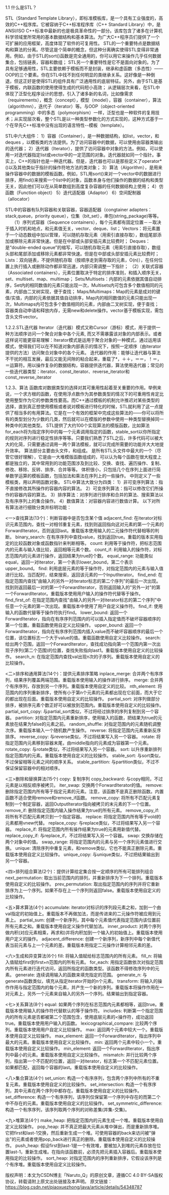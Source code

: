 1.1 什么是STL？

STL（Standard Template Library），即标准模板库，是一个具有工业强度的，高效的C++程序库。它被容纳于C++标准程序库（C++ Standard Library）中，是ANSI/ISO C++标准中最新的也是极具革命性的一部分。该库包含了诸多在计算机科学领域里所常用的基本数据结构和基本算法。为广大C++程序员们提供了一个可扩展的应用框架，高度体现了软件的可复用性。
STL的一个重要特点是数据结构和算法的分离。尽管这是个简单的概念，但这种分离确实使得STL变得非常通用。例如，由于STL的sort()函数是完全通用的，你可以用它来操作几乎任何数据集合，包括链表，容器和数组；
STL另一个重要特性是它不是面向对象的。为了具有足够通用性，STL主要依赖于模板而不是封装，继承和虚函数（多态性）——OOP的三个要素。你在STL中找不到任何明显的类继承关系。这好像是一种倒退，但这正好是使得STL的组件具有广泛通用性的底层特征。另外，由于STL是基于模板，内联函数的使用使得生成的代码短小高效；
从逻辑层次来看，在STL中体现了泛型化程序设计的思想，引入了诸多新的名词，比如像需求（requirements），概念（concept），模型（model），容器（container），算法（algorithmn），迭代子（iterator）等。与OOP（object-oriented programming）中的多态（polymorphism）一样，泛型也是一种软件的复用技术；从实现层次看，整个STL是以一种类型参数化的方式实现的，这种方式基于一个在早先C++标准中没有出现的语言特性--模板（template）。


STL中六大组件：
1）容器（Container），是一种数据结构，如list，vector，和deques ，以模板类的方法提供。为了访问容器中的数据，可以使用由容器类输出的迭代器；
2）迭代器（Iterator），提供了访问容器中对象的方法。例如，可以使用一对迭代器指定list或vector中的一定范围的对象。迭代器就如同一个指针。事实上，C++的指针也是一种迭代器。但是，迭代器也可以是那些定义了operator*()以及其他类似于指针的操作符地方法的类对象；
3）算法（Algorithm），是用来操作容器中的数据的模板函数。例如，STL用sort()来对一个vector中的数据进行排序，用find()来搜索一个list中的对象，函数本身与他们操作的数据的结构和类型无关，因此他们可以在从简单数组到高度复杂容器的任何数据结构上使用；
4）仿函数（Function object）
5）迭代适配器（Adaptor）
6）空间配制器（allocator）


STL中的容器有队列容器和关联容器，容器适配器（congtainer adapters：stack,queue，priority queue），位集（bit_set），串包(string_package)等等。
　　（1）序列式容器（Sequence containers），每个元素都有固定位置－－取决于插入时机和地点，和元素值无关，vector、deque、list；
Vectors：将元素置于一个动态数组中加以管理，可以随机存取元素（用索引直接存取），数组尾部添加或移除元素非常快速。但是在中部或头部安插元素比较费时；
Deques：是“double-ended queue”的缩写，可以随机存取元素（用索引直接存取），数组头部和尾部添加或移除元素都非常快速。但是在中部或头部安插元素比较费时；
Lists：双向链表，不提供随机存取（按顺序走到需存取的元素，O(n)），在任何位置上执行插入或删除动作都非常迅速，内部只需调整一下指针；
   （2）关联式容器（Associated containers），元素位置取决于特定的排序准则，和插入顺序无关，set、multiset、map、multimap；
Sets/Multisets：内部的元素依据其值自动排序，Set内的相同数值的元素只能出现一次，Multisets内可包含多个数值相同的元素，内部由二叉树实现，便于查找；
Maps/Multimaps：Map的元素是成对的键值/实值，内部的元素依据其值自动排序，Map内的相同数值的元素只能出现一次，Multimaps内可包含多个数值相同的元素，内部由二叉树实现，便于查找；
容器类自动申请和释放内存，无需new和delete操作。vector基于模板实现，需包含头文件vector。

1.2.2.STL迭代器
Iterator（迭代器）模式又称Cursor（游标）模式，用于提供一种方法顺序访问一个聚合对象中各个元素, 而又不需暴露该对象的内部表示。或者这样说可能更容易理解：Iterator模式是运用于聚合对象的一种模式，通过运用该模式，使得我们可以在不知道对象内部表示的情况下，按照一定顺序（由iterator提供的方法）访问聚合对象中的各个元素。
迭代器的作用：能够让迭代器与算法不干扰的相互发展，最后又能无间隙的粘合起来，重载了*，＋＋，＝＝，！＝，＝运算符。用以操作复杂的数据结构，容器提供迭代器，算法使用迭代器；常见的一些迭代器类型：iterator、const_iterator、reverse_iterator和const_reverse_iterator


1.2.3、算法
函数库对数据类型的选择对其可重用性起着至关重要的作用。举例来说，一个求方根的函数，在使用浮点数作为其参数类型的情况下的可重用性肯定比使用整型作为它的参数类性要高。而C++通过模板的机制允许推迟对某些类型的选择，直到真正想使用模板或者说对模板进行特化的时候，STL就利用了这一点提供了相当多的有用算法。它是在一个有效的框架中完成这些算法的——你可以将所有的类型划分为少数的几类，然后就可以在模版的参数中使用一种类型替换掉同一种类中的其他类型。
STL提供了大约100个实现算法的模版函数，比如算法for_each将为指定序列中的每一个元素调用指定的函数，stable_sort以你所指定的规则对序列进行稳定性排序等等。只要我们熟悉了STL之后，许多代码可以被大大的化简，只需要通过调用一两个算法模板，就可以完成所需要的功能并大大地提升效率。
算法部分主要由头文件<algorithm>，<numeric>和<functional>组成。
<algorithm>是所有STL头文件中最大的一个（尽管它很好理解），它是由一大堆模版函数组成的，可以认为每个函数在很大程度上都是独立的，其中常用到的功能范围涉及到比较、交换、查找、遍历操作、复制、修改、移除、反转、排序、合并等等。
<numeric>体积很小，只包括几个在序列上面进行简单数学运算的模板函数，包括加法和乘法在序列上的一些操作。
<functional>中则定义了一些模板类，用以声明函数对象。
STL中算法大致分为四类：
1）非可变序列算法：指不直接修改其所操作的容器内容的算法。
2）可变序列算法：指可以修改它们所操作的容器内容的算法。
3）排序算法：对序列进行排序和合并的算法、搜索算法以及有序序列上的集合操作。
4）数值算法：对容器内容进行数值计算。
以下对所有算法进行细致分类并标明功能：

<一>查找算法(13个)：判断容器中是否包含某个值
adjacent_find: 在iterator对标识元素范围内，查找一对相邻重复元素，找到则返回指向这对元素的第一个元素的ForwardIterator。否则返回last。重载版本使用输入的二元操作符代替相等的判断。
binary_search: 在有序序列中查找value，找到返回true。重载的版本实用指定的比较函数对象或函数指针来判断相等。
count: 利用等于操作符，把标志范围内的元素与输入值比较，返回相等元素个数。
count_if: 利用输入的操作符，对标志范围内的元素进行操作，返回结果为true的个数。
equal_range: 功能类似equal，返回一对iterator，第一个表示lower_bound，第二个表示upper_bound。
find: 利用底层元素的等于操作符，对指定范围内的元素与输入值进行比较。当匹配时，结束搜索，返回该元素的一个InputIterator。
find_end: 在指定范围内查找"由输入的另外一对iterator标志的第二个序列"的最后一次出现。找到则返回最后一对的第一个ForwardIterator，否则返回输入的"另外一对"的第一个ForwardIterator。重载版本使用用户输入的操作符代替等于操作。
find_first_of: 在指定范围内查找"由输入的另外一对iterator标志的第二个序列"中任意一个元素的第一次出现。重载版本中使用了用户自定义操作符。
find_if: 使用输入的函数代替等于操作符执行find。
lower_bound: 返回一个ForwardIterator，指向在有序序列范围内的可以插入指定值而不破坏容器顺序的第一个位置。重载函数使用自定义比较操作。
upper_bound: 返回一个ForwardIterator，指向在有序序列范围内插入value而不破坏容器顺序的最后一个位置，该位置标志一个大于value的值。重载函数使用自定义比较操作。
search: 给出两个范围，返回一个ForwardIterator，查找成功指向第一个范围内第一次出现子序列(第二个范围)的位置，查找失败指向last1。重载版本使用自定义的比较操作。
search_n: 在指定范围内查找val出现n次的子序列。重载版本使用自定义的比较操作。

<二>排序和通用算法(14个)：提供元素排序策略
inplace_merge: 合并两个有序序列，结果序列覆盖两端范围。重载版本使用输入的操作进行排序。
merge: 合并两个有序序列，存放到另一个序列。重载版本使用自定义的比较。
nth_element: 将范围内的序列重新排序，使所有小于第n个元素的元素都出现在它前面，而大于它的都出现在后面。重载版本使用自定义的比较操作。
partial_sort: 对序列做部分排序，被排序元素个数正好可以被放到范围内。重载版本使用自定义的比较操作。
partial_sort_copy: 与partial_sort类似，不过将经过排序的序列复制到另一个容器。
partition: 对指定范围内元素重新排序，使用输入的函数，把结果为true的元素放在结果为false的元素之前。
random_shuffle: 对指定范围内的元素随机调整次序。重载版本输入一个随机数产生操作。
reverse: 将指定范围内元素重新反序排序。
reverse_copy: 与reverse类似，不过将结果写入另一个容器。
rotate: 将指定范围内元素移到容器末尾，由middle指向的元素成为容器第一个元素。
rotate_copy: 与rotate类似，不过将结果写入另一个容器。
sort: 以升序重新排列指定范围内的元素。重载版本使用自定义的比较操作。
stable_sort: 与sort类似，不过保留相等元素之间的顺序关系。
stable_partition: 与partition类似，不过不保证保留容器中的相对顺序。

<三>删除和替换算法(15个)
copy: 复制序列
copy_backward: 与copy相同，不过元素是以相反顺序被拷贝。
iter_swap: 交换两个ForwardIterator的值。
remove: 删除指定范围内所有等于指定元素的元素。注意，该函数不是真正删除函数。内置函数不适合使用remove和remove_if函数。
remove_copy: 将所有不匹配元素复制到一个制定容器，返回OutputIterator指向被拷贝的末元素的下一个位置。
remove_if: 删除指定范围内输入操作结果为true的所有元素。
remove_copy_if: 将所有不匹配元素拷贝到一个指定容器。
replace: 将指定范围内所有等于vold的元素都用vnew代替。
replace_copy: 与replace类似，不过将结果写入另一个容器。
replace_if: 将指定范围内所有操作结果为true的元素用新值代替。
replace_copy_if: 与replace_if，不过将结果写入另一个容器。
swap: 交换存储在两个对象中的值。
swap_range: 将指定范围内的元素与另一个序列元素值进行交换。
unique: 清除序列中重复元素，和remove类似，它也不能真正删除元素。重载版本使用自定义比较操作。
unique_copy: 与unique类似，不过把结果输出到另一个容器。

<四>排列组合算法(2个)：提供计算给定集合按一定顺序的所有可能排列组合
next_permutation: 取出当前范围内的排列，并重新排序为下一个排列。重载版本使用自定义的比较操作。
prev_permutation: 取出指定范围内的序列并将它重新排序为上一个序列。如果不存在上一个序列则返回false。重载版本使用自定义的比较操作。

<五>算术算法(4个)
accumulate: iterator对标识的序列段元素之和，加到一个由val指定的初始值上。重载版本不再做加法，而是传进来的二元操作符被应用到元素上。
partial_sum: 创建一个新序列，其中每个元素值代表指定范围内该位置前所有元素之和。重载版本使用自定义操作代替加法。
inner_product: 对两个序列做内积(对应元素相乘，再求和)并将内积加到一个输入的初始值上。重载版本使用用户定义的操作。
adjacent_difference: 创建一个新序列，新序列中每个新值代表当前元素与上一个元素的差。重载版本用指定二元操作计算相邻元素的差。

<六>生成和异变算法(6个)
fill: 将输入值赋给标志范围内的所有元素。
fill_n: 将输入值赋给first到first+n范围内的所有元素。
for_each: 用指定函数依次对指定范围内所有元素进行迭代访问，返回所指定的函数类型。该函数不得修改序列中的元素。
generate: 连续调用输入的函数来填充指定的范围。
generate_n: 与generate函数类似，填充从指定iterator开始的n个元素。
transform: 将输入的操作作用与指定范围内的每个元素，并产生一个新的序列。重载版本将操作作用在一对元素上，另外一个元素来自输入的另外一个序列。结果输出到指定容器。

<七>关系算法(8个)
equal: 如果两个序列在标志范围内元素都相等，返回true。重载版本使用输入的操作符代替默认的等于操作符。
includes: 判断第一个指定范围内的所有元素是否都被第二个范围包含，使用底层元素的<操作符，成功返回true。重载版本使用用户输入的函数。
lexicographical_compare: 比较两个序列。重载版本使用用户自定义比较操作。
max: 返回两个元素中较大一个。重载版本使用自定义比较操作。
max_element: 返回一个ForwardIterator，指出序列中最大的元素。重载版本使用自定义比较操作。
min: 返回两个元素中较小一个。重载版本使用自定义比较操作。
min_element: 返回一个ForwardIterator，指出序列中最小的元素。重载版本使用自定义比较操作。
mismatch: 并行比较两个序列，指出第一个不匹配的位置，返回一对iterator，标志第一个不匹配元素位置。如果都匹配，返回每个容器的last。重载版本使用自定义的比较操作。

<八>集合算法(4个)
set_union: 构造一个有序序列，包含两个序列中所有的不重复元素。重载版本使用自定义的比较操作。
set_intersection: 构造一个有序序列，其中元素在两个序列中都存在。重载版本使用自定义的比较操作。
set_difference: 构造一个有序序列，该序列仅保留第一个序列中存在的而第二个中不存在的元素。重载版本使用自定义的比较操作。
set_symmetric_difference: 构造一个有序序列，该序列取两个序列的对称差集(并集-交集)。

<九>堆算法(4个)
make_heap: 把指定范围内的元素生成一个堆。重载版本使用自定义比较操作。
pop_heap: 并不真正把最大元素从堆中弹出，而是重新排序堆。它把first和last-1交换，然后重新生成一个堆。可使用容器的back来访问被"弹出"的元素或者使用pop_back进行真正的删除。重载版本使用自定义的比较操作。
push_heap: 假设first到last-1是一个有效堆，要被加入到堆的元素存放在位置last-1，重新生成堆。在指向该函数前，必须先把元素插入容器后。重载版本使用指定的比较操作。
sort_heap: 对指定范围内的序列重新排序，它假设该序列是个有序堆。重载版本使用自定义比较操作。

版权声明：本文为CSDN博主「Naruto_Q」的原创文章，遵循CC 4.0 BY-SA版权协议，转载请附上原文出处链接及本声明。
原文链接：https://blog.csdn.net/piaoxuezhong/java/article/details/54348787
